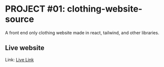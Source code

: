 # PROJECT #01: clothing-website-source

A front end only clothing website made in react, tailwind, and other libraries.

## Live website

Link: <a href="https://citrus-clothes.netlify.app/" target="_blank">Live Link</a>
